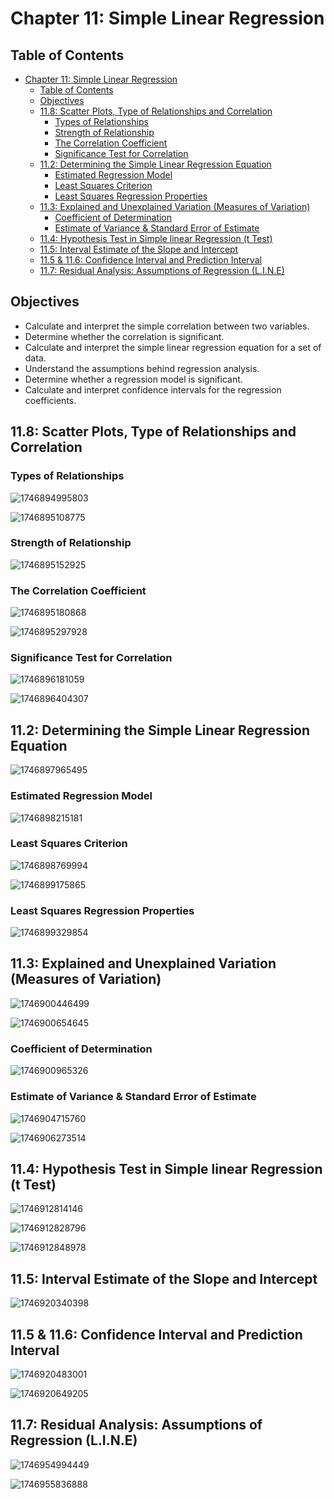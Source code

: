 # Chapter 11: Simple Linear Regression

## Table of Contents

- [Chapter 11: Simple Linear Regression](#chapter-11-simple-linear-regression)
  - [Table of Contents](#table-of-contents)
  - [Objectives](#objectives)
  - [11.8: Scatter Plots, Type of Relationships and Correlation](#118-scatter-plots-type-of-relationships-and-correlation)
    - [Types of Relationships](#types-of-relationships)
    - [Strength of Relationship](#strength-of-relationship)
    - [The Correlation Coefficient](#the-correlation-coefficient)
    - [Significance Test for Correlation](#significance-test-for-correlation)
  - [11.2: Determining the Simple Linear Regression Equation](#112-determining-the-simple-linear-regression-equation)
    - [Estimated Regression Model](#estimated-regression-model)
    - [Least Squares Criterion](#least-squares-criterion)
    - [Least Squares Regression Properties](#least-squares-regression-properties)
  - [11.3: Explained and Unexplained Variation (Measures of Variation)](#113-explained-and-unexplained-variation-measures-of-variation)
    - [Coefficient of Determination](#coefficient-of-determination)
    - [Estimate of Variance \& Standard Error of Estimate](#estimate-of-variance--standard-error-of-estimate)
  - [11.4: Hypothesis Test in Simple linear Regression (t Test)](#114-hypothesis-test-in-simple-linear-regression-t-test)
  - [11.5: Interval Estimate of the Slope and Intercept](#115-interval-estimate-of-the-slope-and-intercept)
  - [11.5 \& 11.6: Confidence Interval and Prediction Interval](#115--116-confidence-interval-and-prediction-interval)
  - [11.7: Residual Analysis: Assumptions of Regression (L.I.N.E)](#117-residual-analysis-assumptions-of-regression-line)

## Objectives

- Calculate and interpret the simple correlation between two variables.
- Determine whether the correlation is significant.
- Calculate and interpret the simple linear regression equation for a set of data.
- Understand the assumptions behind regression analysis.
- Determine whether a regression model is significant.
- Calculate and interpret confidence intervals for the regression coefficients.

## 11.8: Scatter Plots, Type of Relationships and Correlation

### Types of Relationships

![1746894995803](image/chapter-11/ch11-img01.png)

![1746895108775](image/chapter-11/1746895108775.png)

### Strength of Relationship

![1746895152925](image/chapter-11/1746895152925.png)

### The Correlation Coefficient

![1746895180868](image/chapter-11/1746895180868.png)

![1746895297928](image/chapter-11/1746895297928.png)

### Significance Test for Correlation

![1746896181059](image/chapter-11/1746896181059.png)

![1746896404307](image/chapter-11/1746896404307.png)

## 11.2: Determining the Simple Linear Regression Equation

![1746897965495](image/chapter-11/1746897965495.png)

### Estimated Regression Model

![1746898215181](image/chapter-11/1746898215181.png)

### Least Squares Criterion

![1746898769994](image/chapter-11/1746898769994.png)

![1746899175865](image/chapter-11/1746899175865.png)

### Least Squares Regression Properties

![1746899329854](image/chapter-11/1746899329854.png)

## 11.3: Explained and Unexplained Variation (Measures of Variation)

![1746900446499](image/chapter-11/1746900446499.png)

![1746900654645](image/chapter-11/1746900654645.png)

### Coefficient of Determination

![1746900965326](image/chapter-11/1746900965326.png)

### Estimate of Variance & Standard Error of Estimate

![1746904715760](image/chapter-11/1746904715760.png)

![1746906273514](image/chapter-11/1746906273514.png)

## 11.4: Hypothesis Test in Simple linear Regression (t Test)

![1746912814146](image/chapter-11/1746912814146.png)

![1746912828796](image/chapter-11/1746912828796.png)

![1746912848978](image/chapter-11/1746912848978.png)

## 11.5: Interval Estimate of the Slope and Intercept

![1746920340398](image/chapter-11/1746920340398.png)

## 11.5 & 11.6: Confidence Interval and Prediction Interval

![1746920483001](image/chapter-11/1746920483001.png)

![1746920649205](image/chapter-11/1746920649205.png)

## 11.7: Residual Analysis: Assumptions of Regression (L.I.N.E)

![1746954994449](image/chapter-11/1746954994449.png)

![1746955836888](image/chapter-11/1746955836888.png)